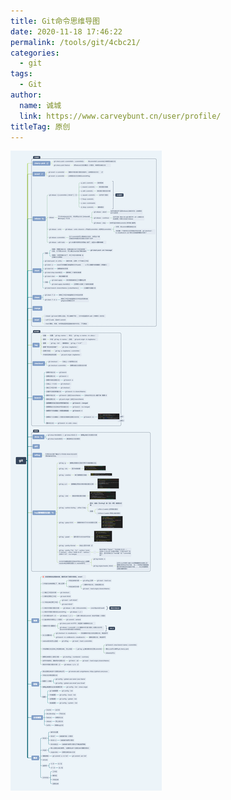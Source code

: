 ```yaml
---
title: Git命令思维导图
date: 2020-11-18 17:46:22
permalink: /tools/git/4cbc21/
categories: 
  - git
tags: 
  - Git
author: 
  name: 诚城
  link: https://www.carveybunt.cn/user/profile/
titleTag: 原创
---
```

![Git命令思维导图](/img/git.png)
